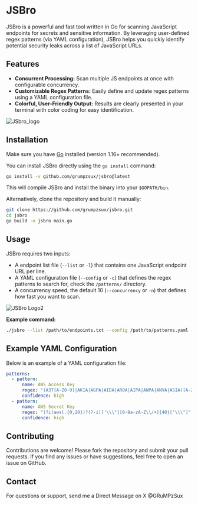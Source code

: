 # JSBro

JSBro is a powerful and fast tool written in Go for scanning JavaScript endpoints for secrets and sensitive information. By leveraging user-defined regex patterns (via YAML configuration), JSBro helps you quickly identify potential security leaks across a list of JavaScript URLs.

## Features

- **Concurrent Processing:** Scan multiple JS endpoints at once with configurable concurrency.
- **Customizable Regex Patterns:** Easily define and update regex patterns using a YAML configuration file.
- **Colorful, User-Friendly Output:** Results are clearly presented in your terminal with color coding for easy identification.

![JSbro_logo](https://i.postimg.cc/fkQtKB3X/jsbro.png)

## Installation

Make sure you have [Go](https://golang.org/dl/) installed (version 1.16+ recommended).

You can install JSBro directly using the `go install` command:

```bash
go install -v github.com/grumpzsux/jsbro@latest
```
This will compile JSBro and install the binary into your `$GOPATH/bin`.

Alternatively, clone the repository and build it manually:
```bash
git clone https://github.com/grumpzsux/jsbro.git
cd jsbro
go build -o jsbro main.go
```
## Usage
JSBro requires two inputs:
- A endpoint list file (`--list` or `-l`) that contains one JavaScript endpoint URL per line.
- A YAML configuration file (`--config` or `-c`) that defines the regex patterns to search for, check the `/patterns/` directory.
- A concurrency speed, the default 10 (`--concurrency` or `-n`) that defines how fast you want to scan.

![JSBro Logo2](https://i.postimg.cc/h4fwQg9T/jsbro2.png)

**Example command:**
```bash
./jsbro --list /path/to/endpoints.txt --config /path/to/patterns.yaml --concurrency 10
```
## Example YAML Configuration

Below is an example of a YAML configuration file:
```yaml
patterns:
  - pattern:
      name: AWS Access Key
      regex: "(A3T[A-Z0-9]|AKIA|AGPA|AIDA|AROA|AIPA|ANPA|ANVA|ASIA)[A-Z0-9]{16}"
      confidence: high
  - pattern:
      name: AWS Secret Key
      regex: "(?i)aws(.{0,20})?(?-i)['\\\"][0-9a-zA-Z\\/+]{40}['\\\"]"
      confidence: high
```

## Contributing
Contributions are welcome! Please fork the repository and submit your pull requests. If you find any issues or have suggestions, feel free to open an issue on GitHub.

## Contact
For questions or support, send me a Direct Message on X @GRuMPzSux
